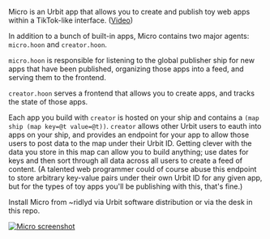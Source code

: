 Micro is an Urbit app that allows you to create and publish toy web apps within a TikTok-like interface. ([Video](https://x.com/hanfel_dovned/status/1716515932099739731))

In addition to a bunch of built-in apps, Micro contains two major agents: `micro.hoon` and `creator.hoon`. 

`micro.hoon` is responsible for listening to the global publisher ship for new apps that have been published, organizing those apps into a feed, and serving them to the frontend.

`creator.hoon` serves a frontend that allows you to create apps, and tracks the state of those apps.

Each app you build with `creator` is hosted on your ship and contains a `(map ship (map key=@t value=@t))`. `creator` allows other Urbit users to eauth into apps on your ship, and provides an endpoint for your app to allow those users to post data to the map under their Urbit ID. Getting clever with the data you store in this map can allow you to build anything; use dates for keys and then sort through all data across all users to create a feed of content. (A talented web programmer could of course abuse this endpoint to store arbitrary key-value pairs under their own Urbit ID for any given app, but for the types of toy apps you'll be publishing with this, that's fine.) 

Install Micro from ~ridlyd via Urbit software distribution or via the desk in this repo.

[![Micro screenshot](https://i.imgur.com/cvBhLIk.png)](https://i.imgur.com/cvBhLIk.png)
